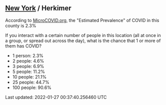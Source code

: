 
## [New York](/united-states/new-york) / Herkimer

According to [MicroCOVID.org](http://microcovid.org),
the "Estimated Prevalence" of COVID in this county is 2.3%

If you interact with a certain number of people in this location
(all at once in a group, or spread out across the day), what is the chance that
1 or more of them has COVID?

- 1 person: 2.3%
- 2 people: 4.6%
- 3 people: 6.9%
- 5 people: 11.2%
- 10 people: 21.1%
- 25 people: 44.7%
- 100 people: 90.6%

Last updated: 2022-01-27 00:37:40.256460 UTC
